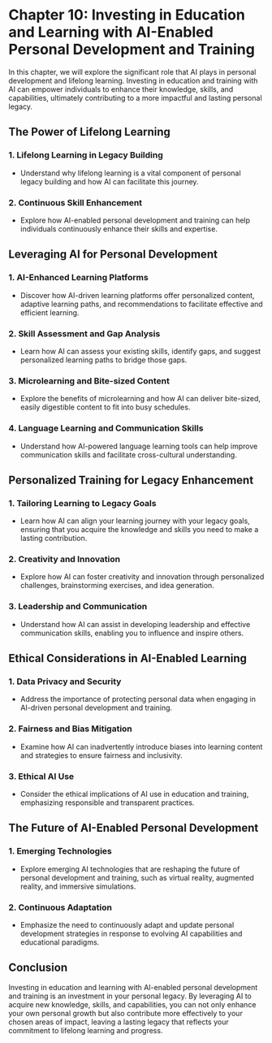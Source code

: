 Chapter 10: Investing in Education and Learning with AI-Enabled Personal Development and Training
=================================================================================================

In this chapter, we will explore the significant role that AI plays in personal development and lifelong learning. Investing in education and training with AI can empower individuals to enhance their knowledge, skills, and capabilities, ultimately contributing to a more impactful and lasting personal legacy.

The Power of Lifelong Learning
------------------------------

### **1. Lifelong Learning in Legacy Building**

* Understand why lifelong learning is a vital component of personal legacy building and how AI can facilitate this journey.

### **2. Continuous Skill Enhancement**

* Explore how AI-enabled personal development and training can help individuals continuously enhance their skills and expertise.

Leveraging AI for Personal Development
--------------------------------------

### **1. AI-Enhanced Learning Platforms**

* Discover how AI-driven learning platforms offer personalized content, adaptive learning paths, and recommendations to facilitate effective and efficient learning.

### **2. Skill Assessment and Gap Analysis**

* Learn how AI can assess your existing skills, identify gaps, and suggest personalized learning paths to bridge those gaps.

### **3. Microlearning and Bite-sized Content**

* Explore the benefits of microlearning and how AI can deliver bite-sized, easily digestible content to fit into busy schedules.

### **4. Language Learning and Communication Skills**

* Understand how AI-powered language learning tools can help improve communication skills and facilitate cross-cultural understanding.

Personalized Training for Legacy Enhancement
--------------------------------------------

### **1. Tailoring Learning to Legacy Goals**

* Learn how AI can align your learning journey with your legacy goals, ensuring that you acquire the knowledge and skills you need to make a lasting contribution.

### **2. Creativity and Innovation**

* Explore how AI can foster creativity and innovation through personalized challenges, brainstorming exercises, and idea generation.

### **3. Leadership and Communication**

* Understand how AI can assist in developing leadership and effective communication skills, enabling you to influence and inspire others.

Ethical Considerations in AI-Enabled Learning
---------------------------------------------

### **1. Data Privacy and Security**

* Address the importance of protecting personal data when engaging in AI-driven personal development and training.

### **2. Fairness and Bias Mitigation**

* Examine how AI can inadvertently introduce biases into learning content and strategies to ensure fairness and inclusivity.

### **3. Ethical AI Use**

* Consider the ethical implications of AI use in education and training, emphasizing responsible and transparent practices.

The Future of AI-Enabled Personal Development
---------------------------------------------

### **1. Emerging Technologies**

* Explore emerging AI technologies that are reshaping the future of personal development and training, such as virtual reality, augmented reality, and immersive simulations.

### **2. Continuous Adaptation**

* Emphasize the need to continuously adapt and update personal development strategies in response to evolving AI capabilities and educational paradigms.

Conclusion
----------

Investing in education and learning with AI-enabled personal development and training is an investment in your personal legacy. By leveraging AI to acquire new knowledge, skills, and capabilities, you can not only enhance your own personal growth but also contribute more effectively to your chosen areas of impact, leaving a lasting legacy that reflects your commitment to lifelong learning and progress.
